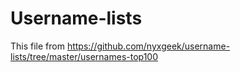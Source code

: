# Username-lists
This file from https://github.com/nyxgeek/username-lists/tree/master/usernames-top100
